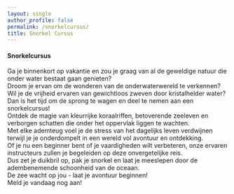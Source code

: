 ```yaml
---
layout: single
author_profile: false
permalink: /snorkelcursus/
title: Snorkel Cursus
---
```


#### Snorkelcursus

Ga je binnenkort op vakantie en zou je graag van al de geweldige natuur die onder water bestaat gaan genieten?  
Droom je ervan om de wonderen van de onderwaterwereld te verkennen?   
Wil je de vrijheid ervaren van gewichtloos zweven door kristalhelder water?   
Dan is het tijd om de sprong te wagen en deel te nemen aan een snorkelcursus!   
Ontdek de magie van kleurrijke koraalriffen, betoverende zeeleven en verborgen schatten die onder het oppervlak liggen te wachten.   
Met elke ademteug voel je de stress van het dagelijks leven verdwijnen terwijl je je onderdompelt in een wereld vol avontuur en ontdekking.    
Of je nu een beginner bent of je vaardigheden wilt verbeteren, onze ervaren instructeurs zullen je begeleiden op deze onvergetelijke reis.    
Dus zet je duikbril op, pak je snorkel en laat je meeslepen door de adembenemende schoonheid van de oceaan.  
De zee wacht op jou - laat je avontuur beginnen!   
Meld je vandaag nog aan!   
